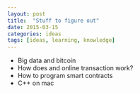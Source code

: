 ```yaml
---
layout: post
title:  "Stuff to figure out"
date: 2015-03-15
categories: ideas
tags: [ideas, learning, knowledge]
---
```


- Big data and bitcoin
- How does and online transaction work?
- How to program smart contracts
- C++ on mac